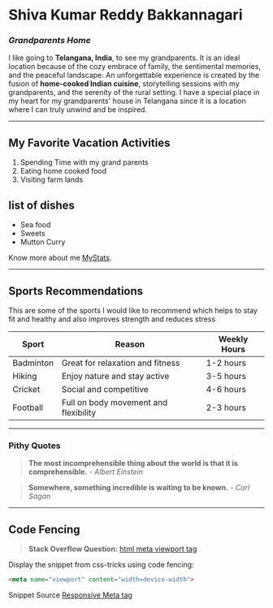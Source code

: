 # **Shiva Kumar Reddy Bakkannagari**
### *Grandparents Home*

I like going to **Telangana, India**, to see my grandparents. It is an ideal location because of the cozy embrace of family, the sentimental memories, and the peaceful landscape. An unforgettable experience is created by the fusion of **home-cooked Indian cuisine**, storytelling sessions with my grandparents, and the serenity of the rural setting. I have a special place in my heart for my grandparents' house in Telangana since it is a location where I can truly unwind and be inspired.

---
##  My Favorite Vacation Activities

   1. Spending Time with my grand parents
   2. Eating home cooked food
   3. Visiting farm lands

## list of dishes
 
- Sea food
- Sweets
-  Mutton Curry

 Know more about me [MyStats](MyStats.md).

---

## Sports Recommendations
This are some of the sports I would like to recommend which helps to stay fit and healthy and also improves strength and reduces stress


| Sport            | Reason                                | Weekly Hours |
| ---------------- | ------------------------------------- | ------------ |
| Badminton        | Great for relaxation and fitness      | 1-2 hours    |
| Hiking           | Enjoy nature and stay active          | 3-5 hours    |
| Cricket           | Social and competitive                | 4-6 hours    |
| Football             | Full on body movement and flexibility         | 2-3 hours    |

---
### Pithy Quotes

> **The most incomprehensible thing about the world is that it is comprehensible.** - *Albert Einstein*

> **Somewhere, something incredible is waiting to be known.** - *Carl Sagan*

---
## Code Fencing

> **Stack Overflow Question:** [html meta viewport tag](https://stackoverflow.com/questions/23662621/html-meta-viewport-tag)

Display the snippet from css-tricks using code fencing:

```html
<meta name="viewport" content="width=device-width">
```
Snippet Source [Responsive Meta tag](https://css-tricks.com/snippets/html/responsive-meta-tag/)

